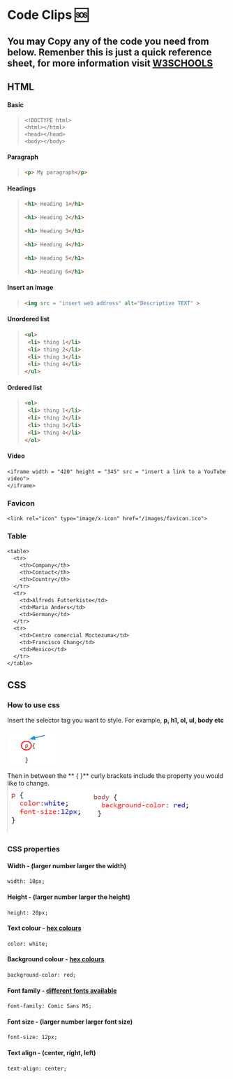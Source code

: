 # Code Clips 🆘
 
## You may Copy any of the code you need from below. Remenber this is just a quick reference sheet, for more information visit [W3SCHOOLS](https://www.w3schools.com/html/)

## HTML
#### Basic

>```html:
><!DOCTYPE html>
><html></html>
><head></head>
><body></body>
>

#### Paragraph

>```html
><p> My paragraph</p>
>```
#### Headings

>```html
><h1> Heading 1</h1>
>```
>```html
><h1> Heading 2</h1>
>```
>```html
><h1> Heading 3</h1>
>```
>```html
><h1> Heading 4</h1>
>```
>```html
><h1> Heading 5</h1>
>```
>```html
><h1> Heading 6</h1>

#### Insert an image

>```html
><img src = "insert web address" alt="Descriptive TEXT" >
>```

#### Unordered list

>```html
><ul>
>  <li> thing 1</li>
>  <li> thing 2</li>
>  <li> thing 3</li>
>  <li> thing 4</li>
></ul>
>```

#### Ordered list

>```html
><ol>
>  <li> thing 1</li>
>  <li> thing 2</li>
>  <li> thing 3</li>
>  <li> thing 4</li>
></ol>
>```

  #### Video
  ```html:
<iframe width = "420" height = "345" src = "insert a link to a YouTube video">
</iframe>
```
### Favicon

```html:
<link rel="icon" type="image/x-icon" href="/images/favicon.ico">
```

### Table
```html:
<table>
  <tr>
    <th>Company</th>
    <th>Contact</th>
    <th>Country</th>
  </tr>
  <tr>
    <td>Alfreds Futterkiste</td>
    <td>Maria Anders</td>
    <td>Germany</td>
  </tr>
  <tr>
    <td>Centro comercial Moctezuma</td>
    <td>Francisco Chang</td>
    <td>Mexico</td>
  </tr>
</table>
```

## CSS

 ### How to use css
  Insert the selector tag you want to style. For example, **p, h1, ol, ul, body etc**

 ![Change css selector tag](/.tutorial/usingCSS.png)

 Then in between the ** { }** curly brackets include the property you would like to change. 
![Example css](/.tutorial/exampleCSS.png)

   ### CSS properties
  #### Width  - (larger number larger the width)

  ```css:
width: 10px;
```
 #### Height  - (larger number larger the height)
 ```css:
height: 20px;
```

 #### Text colour - [hex colours](http://bit.ly/cssfonts)
 ```css:
color: white;
```

 #### Background colour - [hex colours](http://bit.ly/cssfonts)
 ```css:
background-color: red;
```

 #### Font family - [different fonts available](http://bit.ly/cssfonts)
 ```css:
font-family: Comic Sans MS;
```

 #### Font size - (larger number larger font size)
 ```css:
font-size: 12px;
```

 #### Text align - (center, right, left)
 ```css:
text-align: center;
```

